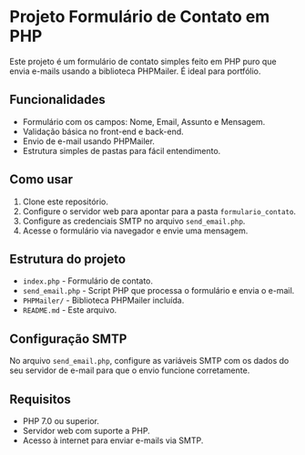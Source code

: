 # Projeto Formulário de Contato em PHP

Este projeto é um formulário de contato simples feito em PHP puro que envia e-mails usando a biblioteca PHPMailer. É ideal para portfólio.

## Funcionalidades

- Formulário com os campos: Nome, Email, Assunto e Mensagem.
- Validação básica no front-end e back-end.
- Envio de e-mail usando PHPMailer.
- Estrutura simples de pastas para fácil entendimento.

## Como usar

1. Clone este repositório.
2. Configure o servidor web para apontar para a pasta `formulario_contato`.
3. Configure as credenciais SMTP no arquivo `send_email.php`.
4. Acesse o formulário via navegador e envie uma mensagem.

## Estrutura do projeto

- `index.php` - Formulário de contato.
- `send_email.php` - Script PHP que processa o formulário e envia o e-mail.
- `PHPMailer/` - Biblioteca PHPMailer incluída.
- `README.md` - Este arquivo.

## Configuração SMTP

No arquivo `send_email.php`, configure as variáveis SMTP com os dados do seu servidor de e-mail para que o envio funcione corretamente.

## Requisitos

- PHP 7.0 ou superior.
- Servidor web com suporte a PHP.
- Acesso à internet para enviar e-mails via SMTP.
